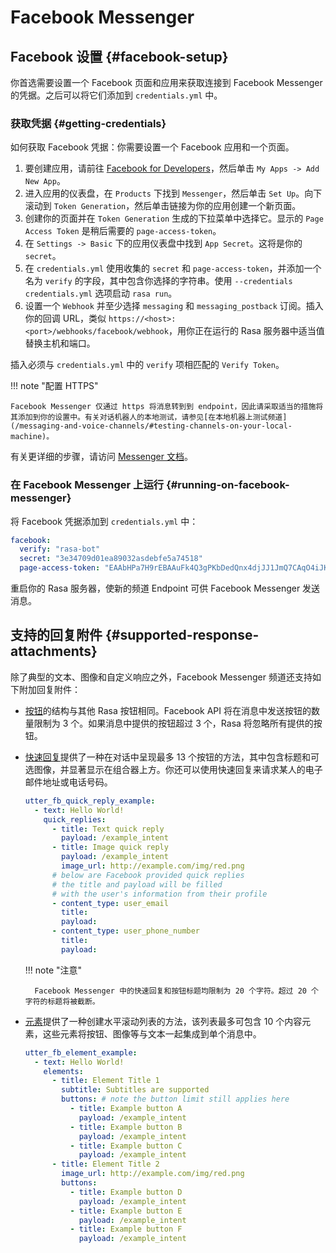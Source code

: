# Facebook Messenger

## Facebook 设置 {#facebook-setup}

你首选需要设置一个 Facebook 页面和应用来获取连接到 Facebook Messenger 的凭据。之后可以将它们添加到 `credentials.yml` 中。

### 获取凭据 {#getting-credentials}

如何获取 Facebook 凭据：你需要设置一个 Facebook 应用和一个页面。

1. 要创建应用，请前往 [Facebook for Developers](https://developers.facebook.com/)，然后单击 `My Apps -> Add New App`。
2. 进入应用的仪表盘，在 `Products` 下找到 `Messenger`，然后单击 `Set Up`。向下滚动到 `Token Generation`，然后单击链接为你的应用创建一个新页面。
3. 创建你的页面并在 `Token Generation` 生成的下拉菜单中选择它。显示的 `Page Access Token` 是稍后需要的 `page-access-token`。
4. 在 `Settings -> Basic` 下的应用仪表盘中找到 `App Secret`。这将是你的 `secret`。
5. 在 `credentials.yml` 使用收集的 `secret` 和 `page-access-token`，并添加一个名为 `verify` 的字段，其中包含你选择的字符串。使用 `--credentials credentials.yml` 选项启动 `rasa run`。
6. 设置一个 `Webhook` 并至少选择 `messaging` 和 `messaging_postback` 订阅。插入你的回调 URL，类似 `https://<host>:<port>/webhooks/facebook/webhook`，用你正在运行的 Rasa 服务器中适当值替换主机和端口。

插入必须与 `credentials.yml` 中的 `verify` 项相匹配的 `Verify Token`。

!!! note "配置 HTTPS"

    Facebook Messenger 仅通过 https 将消息转到到 endpoint，因此请采取适当的措施将其添加到你的设置中。有关对话机器人的本地测试，请参见[在本地机器上测试频道](/messaging-and-voice-channels/#testing-channels-on-your-local-machine)。

有关更详细的步骤，请访问 [Messenger 文档](https://developers.facebook.com/docs/graph-api/webhooks)。

### 在 Facebook Messenger 上运行 {#running-on-facebook-messenger}

将 Facebook 凭据添加到 `credentials.yml` 中：

```yaml
facebook:
  verify: "rasa-bot"
  secret: "3e34709d01ea89032asdebfe5a74518"
  page-access-token: "EAAbHPa7H9rEBAAuFk4Q3gPKbDedQnx4djJJ1JmQ7CAqO4iJKrQcNT0wtD"
```

重启你的 Rasa 服务器，使新的频道 Endpoint 可供 Facebook Messenger 发送消息。

## 支持的回复附件 {#supported-response-attachments}

除了典型的文本、图像和自定义响应之外，Facebook Messenger 频道还支持如下附加回复附件：

- [按钮](https://developers.facebook.com/docs/messenger-platform/send-messages/buttons)的结构与其他 Rasa 按钮相同。Facebook API 将在消息中发送按钮的数量限制为 3 个。如果消息中提供的按钮超过 3 个，Rasa 将忽略所有提供的按钮。
- [快速回复](https://developers.facebook.com/docs/messenger-platform/send-messages/quick-replies)提供了一种在对话中呈现最多 13 个按钮的方法，其中包含标题和可选图像，并显著显示在组合器上方。你还可以使用快速回复来请求某人的电子邮件地址或电话号码。

    ```yaml
    utter_fb_quick_reply_example:
      - text: Hello World!
        quick_replies:
          - title: Text quick reply
            payload: /example_intent
          - title: Image quick reply
            payload: /example_intent
            image_url: http://example.com/img/red.png
          # below are Facebook provided quick replies
          # the title and payload will be filled
          # with the user's information from their profile
          - content_type: user_email
            title:
            payload:
          - content_type: user_phone_number
            title:
            payload:
    ```

    !!! note "注意"

        Facebook Messenger 中的快速回复和按钮标题均限制为 20 个字符。超过 20 个字符的标题将被截断。

- [元素](https://developers.facebook.com/docs/messenger-platform/send-messages/template/generic)提供了一种创建水平滚动列表的方法，该列表最多可包含 10 个内容元素，这些元素将按钮、图像等与文本一起集成到单个消息中。

    ```yaml
    utter_fb_element_example:
      - text: Hello World!
        elements:
          - title: Element Title 1
            subtitle: Subtitles are supported
            buttons: # note the button limit still applies here
              - title: Example button A
                payload: /example_intent
              - title: Example button B
                payload: /example_intent
              - title: Example button C
                payload: /example_intent
          - title: Element Title 2
            image_url: http://example.com/img/red.png
            buttons:
              - title: Example button D
                payload: /example_intent
              - title: Example button E
                payload: /example_intent
              - title: Example button F
                payload: /example_intent
    ```
